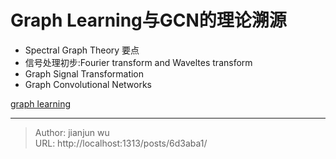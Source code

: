 # Graph Learning与GCN的理论溯源


* Spectral Graph Theory 要点
* 信号处理初步:Fourier transform and Waveltes transform
* Graph Signal Transformation
* Graph Convolutional Networks

[graph learning](/posts/ml/gnn/graph_learning.pdf)

---

> Author: jianjun wu  
> URL: http://localhost:1313/posts/6d3aba1/  

